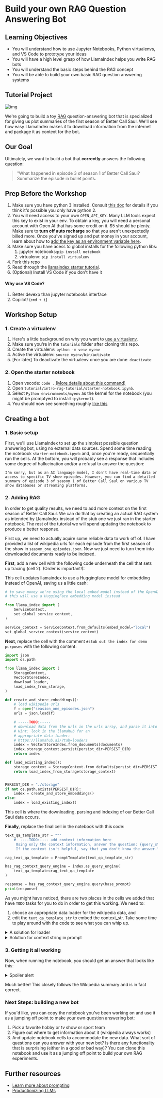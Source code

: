 # Build your own RAG Question Answering Bot

## Learning Objectives 

- You will understand how to use Jupyter Notebooks, Python virtualenvs, and VS Code to prototype your ideas
- You will have a high level grasp of how LlamaIndex helps you write RAG bots 
- You will understand the basic steps behind the RAG concept
- You will be able to build your own basic RAG question answering systems

## Tutorial Project

![img](https://media2.giphy.com/media/avx8Ba7NoFz3g8pFIF/200w.gif?cid=6c09b952ctuv1wk4fjc7rviagwe6yotav35txx7shm9nab8b&ep=v1_gifs_search&rid=200w.gif&ct=g)


We're going to build a toy [RAG](https://docs.llamaindex.ai/en/stable/getting_started/concepts.html#retrieval-augmented-generation-rag) question-answering bot that is specialized for giving us plot summaries of the first season of Better Call Saul. We'll see how easy LlamaIndex makes it to download information from the internet and package it as context for the bot.


## Our Goal

Ultimately, we want to build a bot that **correctly** answers the following question:

> "What happened in episode 3 of season 1 of Better Call Saul? Summarize the episode in bullet points.


## Prep Before the Workshop

1. Make sure you have python 3 installed.
Consult [this doc](https://docs.python-guide.org/starting/install3/osx/) for details if you think it's possible you only have python 2.
1. You will need access to your own `OPEN_API_KEY`. Many LLM tools expect this key to exist in your env. To obtain a key, you will need a personal account with Open AI that has some credit on it. $5 should be plenty. Make sure to **turn off auto recharge** so that you aren't unexpectedly billed more. Once you've signed up and put money in your account, learn about how to [add the key as an environment variable here](https://help.openai.com/en/articles/5112595-best-practices-for-api-key-safety).
2. Make sure you have acess to global installs for the following python libs:
   1. jupyter notebooks:`pip install notebook`
   2. virtualenv: `pip install virtualenv`
3. Fork this repo
4. Read through the [llamaindex starter tutorial](https://docs.llamaindex.ai/en/stable/getting_started/starter_example.html).
5. (Optional) Install VS Code if you don't have it

#### Why use VS Code?
1. Better devexp than jupyter notebooks interface
2. Copilot! (`cmd + i`)

## Workshop Setup

### 1. Create a virtualenv
1. Here's a little background on why you want to [use a virtualenv](https://www.zainrizvi.io/blog/jupyter-notebooks-best-practices-use-virtual-environments/).
2. Make sure you're in the `tutorials` folder after cloning this repo.
3. Create the virtualenv: `python -m venv myenv`
4. Active the virtualenv: `source myenv/bin/activate` 
5. [For later] To deactivate the virtualenv once you are done: `deactivate`

### 2. Open the starter notebook
1. Open vscode:  `code .` [(More details about this command)](https://code.visualstudio.com/docs/setup/mac#_launching-from-the-command-line)
2. Open `tutorial/intro-rag-tutorial/starter-notebook.ipynb`.
3. Select `Python environments/myenv` as the kernel for the notebook (you might be promptyed to install `ipykernel`).
4. You should now see something roughly [like this](https://github.com/aholachek/tutorial/blob/main/intro-rag-tutorial/img/notebook-img.png)

## Creating a bot

### 1. Basic setup
  First, we'll use LlamaIndex to set up the simplest possible question answering bot, using no external data sources. Spend some time reading the notebook `starter-notebook.ipynb` and, once you're ready, sequentially run the cells. At the bottom, you will probably see a response that includes some degree of hallucination and/or a refusal to answer the question:

 ```
 I'm sorry, but as an AI language model, I don't have real-time data or access to specific TV show episodes. However, you can find a detailed summary of episode 3 of season 1 of Better Call Saul on various TV show databases or streaming platforms.
 ```
  
### 2. Adding RAG
In order to get quality results, we need to add more context on the first season of Better Call Saul. We can do that by creating an actual RAG system as intended by LlamaIndex instead of the stub one we just ran in the starter notebook. The rest of the tutorial we will spend updating the notebook to produce a better response.

First up, we need to actually aquire some reliable data to work off of. I have provided a list of wikipedia urls for each episode from the first season of the show in `season_one_episodes.json`. Now we just need to turn them into downloaded documents ready to be indexed.


**First**, add a new cell with the following code underneath the cell that sets up tracing (cell 2). (Order is important!):

This cell updates llamaindex to use a Huggingface model for embedding instead of OpenAI, saving us a little cash:

```python
# to save money we're using the local embed model instead of the OpenAI default text-embedding-ada-002
# this will use a HuggingFace embedding model instead

from llama_index import (
    ServiceContext,
    set_global_service_context,
)

service_context = ServiceContext.from_defaults(embed_model="local")
set_global_service_context(service_context)
```

**Next**, replace the cell with the comment `#stub out the index for demo purposes` with the following content:

```python
import json
import os.path

from llama_index import (
    StorageContext,
    VectorStoreIndex,
    download_loader,
    load_index_from_storage,
)

def create_and_store_embeddings():
    # load wikipedia urls
    f = open("seasion_one_episodes.json")
    urls = json.load(f)

    # -----TODO:-----
    # download data from the urls in the urls array, and parse it into documents
    # Hint: look in the llamahub for an 
    # appropriate data loader: 
    # https://llamahub.ai/?tab=loaders
    index = VectorStoreIndex.from_documents(documents)
    index.storage_context.persist(persist_dir=PERSIST_DIR)
    return index

def load_existing_index():
    storage_context = StorageContext.from_defaults(persist_dir=PERSIST_DIR)
    return load_index_from_storage(storage_context)


PERSIST_DIR = "./storage"
if not os.path.exists(PERSIST_DIR):
    index = create_and_store_embeddings()
else:
    index = load_existing_index()
```

This cell is where the downloading, parsing and indexing of our Better Call Saul data occurs.

**Finally,** replace the final cell in the notebook with this code:

```python
text_qa_template_str = """
    #  ----TODO:---- add context information here
     Using only the context information, answer the question: {query_str}
     If the context isn't helpful, say that you don't know the answer."""

rag_text_qa_template = PromptTemplate(text_qa_template_str)

has_rag_context_query_engine = index.as_query_engine(
    text_qa_template=rag_text_qa_template
)

response = has_rag_context_query_engine.query(base_prompt)
print(response)
```

As you might have noticed, there are two places in the cells we added that have `TODO` tasks for you to do in order to get this working. We need to:

1. choose an appropriate data loader for the wikipedia data, and 
2. edit the `text_qa_template_str` to embed the context_str. Take some time to play around with the code to see what you can whip up. 
   
<details>
  <summary>A solution for loader</summary>
 
```python
BeautifulSoupWebReader = download_loader("BeautifulSoupWebReader")
loader = BeautifulSoupWebReader()
documents = loader.load_data(urls=urls)
```

There are multiple solutions to this one, including using the dedicated Wikipedia loader.

</details>

<details>
  <summary>Solution for context string in prompt</summary>

 ```python
text_qa_template_str = """
  Context information is provided below:
  ________________________________________
  {context_str}
  ________________________________________
  Using only the context information, answer the question: {query_str}
  If the context isn't helpful, say that you don't know the answer.
  """
```

</details>


### 3. Getting it all working

Now, when running the notebook, you should get an answer that looks like this:

<details>
  <summary>Spoiler alert</summary>

- The episode begins with a flashback to 1992, where Chuck McGill meets Jimmy McGill in jail and agrees to represent him if he stops running cons and finds legitimate employment.
- In the present, Jimmy is anxious about Nacho Varga's plot to steal from the Kettlemans and warns Kim Wexler about the potential danger.
- Jimmy anonymously calls the Kettlemans and warns them, leading them to see someone surveilling them from a van.
- The next morning, Jimmy finds out that the Kettleman family is missing and believes Nacho has kidnapped them.
- Jimmy is picked up by the police and learns that Nacho has been arrested and requested Jimmy as his lawyer.
- Nacho admits to surveilling the Kettlemans but denies kidnapping them and warns Jimmy that he will have him killed if the charges are not dropped.
- Jimmy convinces Kim to take him to the Kettleman house to investigate and notices inconsistencies, suggesting that the Kettlemans staged their kidnapping.
- At the courthouse, Jimmy starts a fight with Mike Ehrmantraut, who subdues him. The police ask Mike to press assault charges, but he changes his mind after hearing Jimmy's theory about the Kettlemans' disappearance.
- Mike suggests that the Kettlemans are hiding somewhere close to home, and Jimmy explores the desert near their house and discovers their stolen money.

</details>


Much better! This closely follows the Wikipedia summary and is in fact correct.


### Next Steps: building a new bot

If you'd like, you can copy the notebook you've been working on and use it as a jumping off point to make your own question answering bot:
1. Pick a favorite hobby or tv show or sport team
2. Figure out where to get information about it (wikipedia always works)
3. And update notebook cells to accommodate the new data. What sort of questions can you answer with your new bot? Is there any functionality that is surprising (either in a good or bad way)?
You can clone this notebook and use it as a jumping off point to build your own RAG experiments. 


## Further resources

- [Learn more about prompting](https://www.promptingguide.ai/)
- [Productionizing LLMs](https://huyenchip.com/2023/04/11/llm-engineering.html)
